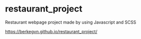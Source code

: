 # restaurant_project

Restaurant webpage project made by using Javascript and SCSS 

https://berkegvn.github.io/restaurant_project/
